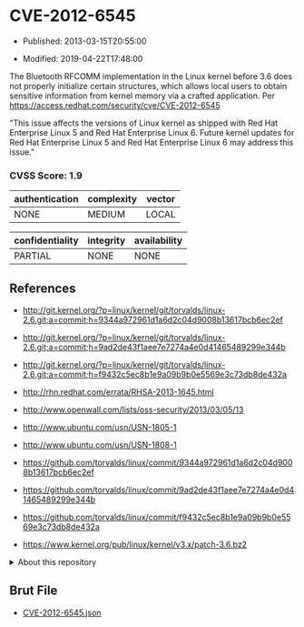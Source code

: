 # CVE-2012-6545

- Published: 2013-03-15T20:55:00

- Modified: 2019-04-22T17:48:00

The Bluetooth RFCOMM implementation in the Linux kernel before 3.6 does not properly initialize certain structures, which allows local users to obtain sensitive information from kernel memory via a crafted application. Per https://access.redhat.com/security/cve/CVE-2012-6545

"This issue affects the versions of Linux kernel as shipped with
Red Hat Enterprise Linux 5 and Red Hat Enterprise Linux 6. Future kernel
updates for Red Hat Enterprise Linux 5 and Red Hat Enterprise Linux 6 may
address this issue."

### CVSS Score: **1.9**

| authentication | complexity | vector |
| --- | --- | --- |
| NONE | MEDIUM | LOCAL |

| confidentiality | integrity | availability |
| --- | --- | --- |
| PARTIAL | NONE | NONE |

## References

* http://git.kernel.org/?p=linux/kernel/git/torvalds/linux-2.6.git;a=commit;h=9344a972961d1a6d2c04d9008b13617bcb6ec2ef

* http://git.kernel.org/?p=linux/kernel/git/torvalds/linux-2.6.git;a=commit;h=9ad2de43f1aee7e7274a4e0d41465489299e344b

* http://git.kernel.org/?p=linux/kernel/git/torvalds/linux-2.6.git;a=commit;h=f9432c5ec8b1e9a09b9b0e5569e3c73db8de432a

* http://rhn.redhat.com/errata/RHSA-2013-1645.html

* http://www.openwall.com/lists/oss-security/2013/03/05/13

* http://www.ubuntu.com/usn/USN-1805-1

* http://www.ubuntu.com/usn/USN-1808-1

* https://github.com/torvalds/linux/commit/9344a972961d1a6d2c04d9008b13617bcb6ec2ef

* https://github.com/torvalds/linux/commit/9ad2de43f1aee7e7274a4e0d41465489299e344b

* https://github.com/torvalds/linux/commit/f9432c5ec8b1e9a09b9b0e5569e3c73db8de432a

* https://www.kernel.org/pub/linux/kernel/v3.x/patch-3.6.bz2

<details>
<summary>About this repository</summary> 

  This repository is part of the project [Live Hack CVE](https://github.com/Live-Hack-CVE). Main website can be found [www.live-hack.org](https://www.live-hack.org) 
  
  Made by [Sn0wAlice](https://github.com/Sn0wAlice) for the people that care about security and need to have a feed of the latest CVEs. Hope you enjoy it, don't forget to star the repo and follow me on [Twitter](https://twitter.com/Sn0wAlice) and [Github](https://github.com/Sn0wAlice). And that is my [personnal website](https://www.alice-snow.me/)

  - [Home Page](https://github.com/Live-Hack-CVE)
  - [Framework](https://github.com/Live-Hack-CVE/cve-framework)
  - [CVE database](https://github.com/Live-Hack-CVE/full_database)
  - [Changelog](https://github.com/Live-Hack-CVE/Changelog)
</details>

## Brut File

* [CVE-2012-6545.json](https://raw.githubusercontent.com/Live-Hack-CVE/full_database/main/cves/2012/CVE-2012-6545.json)

